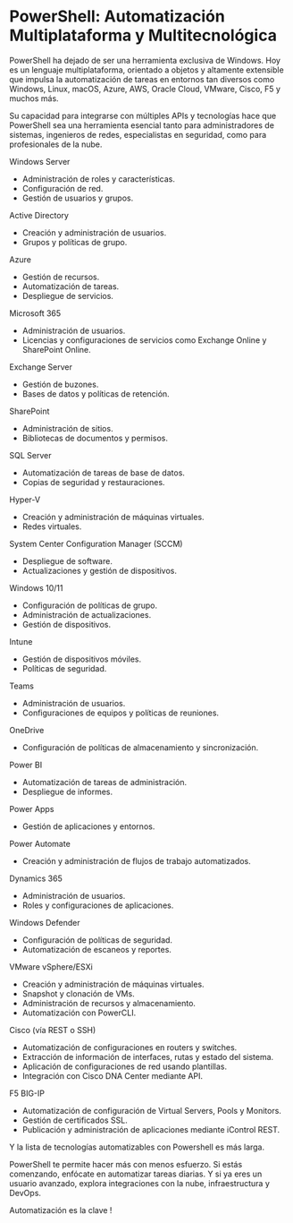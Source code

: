 # PowerShell: Automatización Multiplataforma y Multitecnológica

PowerShell ha dejado de ser una herramienta exclusiva de Windows. Hoy es un lenguaje multiplataforma, orientado a objetos y altamente extensible que impulsa la automatización de tareas en entornos tan diversos como Windows, Linux, macOS, Azure, AWS, Oracle Cloud, VMware, Cisco, F5 y muchos más.

Su capacidad para integrarse con múltiples APIs y tecnologías hace que PowerShell sea una herramienta esencial tanto para administradores de sistemas, ingenieros de redes, especialistas en seguridad, como para profesionales de la nube.

Windows Server

- Administración de roles y características.
- Configuración de red.
- Gestión de usuarios y grupos.

Active Directory

- Creación y administración de usuarios.
- Grupos y políticas de grupo.

Azure

- Gestión de recursos.
- Automatización de tareas.
- Despliegue de servicios.

Microsoft 365

- Administración de usuarios.
- Licencias y configuraciones de servicios como Exchange Online y SharePoint Online.

Exchange Server

- Gestión de buzones.
- Bases de datos y políticas de retención.

SharePoint

- Administración de sitios.
- Bibliotecas de documentos y permisos.

SQL Server

- Automatización de tareas de base de datos.
- Copias de seguridad y restauraciones.

Hyper-V

- Creación y administración de máquinas virtuales.
- Redes virtuales.

System Center Configuration Manager (SCCM)

- Despliegue de software.
- Actualizaciones y gestión de dispositivos.

Windows 10/11

- Configuración de políticas de grupo.
- Administración de actualizaciones.
- Gestión de dispositivos.

Intune

- Gestión de dispositivos móviles.
- Políticas de seguridad.

Teams

- Administración de usuarios.
- Configuraciones de equipos y políticas de reuniones.

OneDrive

- Configuración de políticas de almacenamiento y sincronización.

Power BI

- Automatización de tareas de administración.
- Despliegue de informes.

Power Apps

- Gestión de aplicaciones y entornos.

Power Automate

- Creación y administración de flujos de trabajo automatizados.

Dynamics 365

- Administración de usuarios.
- Roles y configuraciones de aplicaciones.

Windows Defender

- Configuración de políticas de seguridad.
- Automatización de escaneos y reportes.

VMware vSphere/ESXi

- Creación y administración de máquinas virtuales.
- Snapshot y clonación de VMs.
- Administración de recursos y almacenamiento.
- Automatización con PowerCLI.

Cisco (vía REST o SSH)

- Automatización de configuraciones en routers y switches.
- Extracción de información de interfaces, rutas y estado del sistema.
- Aplicación de configuraciones de red usando plantillas.
- Integración con Cisco DNA Center mediante API.

F5 BIG-IP

- Automatización de configuración de Virtual Servers, Pools y Monitors.
- Gestión de certificados SSL.
- Publicación y administración de aplicaciones mediante iControl REST.

Y la lista de tecnologías automatizables con Powershell es más larga.

PowerShell te permite hacer más con menos esfuerzo. Si estás comenzando, enfócate en automatizar tareas diarias. Y si ya eres un usuario avanzado, explora integraciones con la nube, infraestructura y DevOps.

Automatización es la clave !

